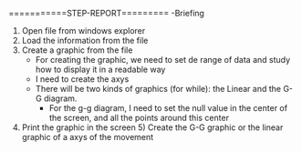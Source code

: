 ===========STEP-REPORT=========
-Briefing
1) Open file from windows explorer
2) Load the information from the file
3) Create a graphic from the file
	- For creating the graphic, we need to set de range of data and study how to display it in a readable way
	- I need to create the axys
	- There will be two kinds of graphics (for while): the Linear and the G-G diagram.
		- For the g-g diagram, I need to set the null value in the center of the screen, and all the points around this center
4) Print the graphic in the screen
	5) Create the G-G graphic or the linear graphic of a axys of the movement 